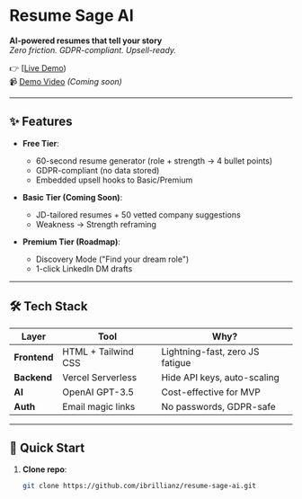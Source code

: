 # Resume Sage AI

**AI-powered resumes that tell your story**  
*Zero friction. GDPR-compliant. Upsell-ready.*

👉 [[Live Demo](https://resume-sage-ai.vercel.app))  
📹 [Demo Video](https://loom.com/share/...) *(Coming soon)*

---

## ✨ Features  
- **Free Tier**:  
  - 60-second resume generator (role + strength → 4 bullet points)  
  - GDPR-compliant (no data stored)  
  - Embedded upsell hooks to Basic/Premium  

- **Basic Tier (Coming Soon)**:  
  - JD-tailored resumes + 50 vetted company suggestions  
  - Weakness → Strength reframing  

- **Premium Tier (Roadmap)**:  
  - Discovery Mode ("Find your dream role")  
  - 1-click LinkedIn DM drafts  

---

## 🛠️ Tech Stack  
| Layer               | Tool                  | Why?                          |  
|---------------------|-----------------------|-------------------------------|  
| **Frontend**        | HTML + Tailwind CSS   | Lightning-fast, zero JS fatigue |  
| **Backend**         | Vercel Serverless     | Hide API keys, auto-scaling   |  
| **AI**              | OpenAI GPT-3.5        | Cost-effective for MVP        |  
| **Auth**            | Email magic links     | No passwords, GDPR-safe       |  

---

## 🚀 Quick Start  
1. **Clone repo**:  
   ```bash  
   git clone https://github.com/ibrillianz/resume-sage-ai.git  
